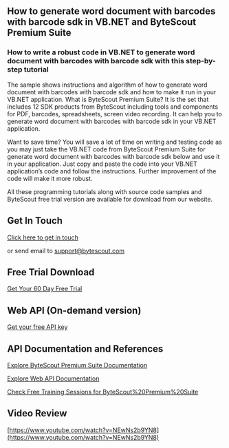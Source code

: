 ## How to generate word document with barcodes with barcode sdk in VB.NET and ByteScout Premium Suite

### How to write a robust code in VB.NET to generate word document with barcodes with barcode sdk with this step-by-step tutorial

The sample shows instructions and algorithm of how to generate word document with barcodes with barcode sdk and how to make it run in your VB.NET application. What is ByteScout Premium Suite? It is the set that includes 12 SDK products from ByteScout including tools and components for PDF, barcodes, spreadsheets, screen video recording. It can help you to generate word document with barcodes with barcode sdk in your VB.NET application.

Want to save time? You will save a lot of time on writing and testing code as you may just take the VB.NET code from ByteScout Premium Suite for generate word document with barcodes with barcode sdk below and use it in your application. Just copy and paste the code into your VB.NET application’s code and follow the instructions. Further improvement of the code will make it more robust.

All these programming tutorials along with source code samples and ByteScout free trial version are available for download from our website.

## Get In Touch

[Click here to get in touch](https://bytescout.zendesk.com/hc/en-us/requests/new?subject=ByteScout%20Premium%20Suite%20Question)

or send email to [support@bytescout.com](mailto:support@bytescout.com?subject=ByteScout%20Premium%20Suite%20Question) 

## Free Trial Download

[Get Your 60 Day Free Trial](https://bytescout.com/download/web-installer?utm_source=github-readme)

## Web API (On-demand version)

[Get your free API key](https://pdf.co/documentation/api?utm_source=github-readme)

## API Documentation and References

[Explore ByteScout Premium Suite Documentation](https://bytescout.com/documentation/index.html?utm_source=github-readme)

[Explore Web API Documentation](https://pdf.co/documentation/api?utm_source=github-readme)

[Check Free Training Sessions for ByteScout%20Premium%20Suite](https://academy.bytescout.com/)

## Video Review

[https://www.youtube.com/watch?v=NEwNs2b9YN8](https://www.youtube.com/watch?v=NEwNs2b9YN8)